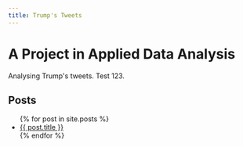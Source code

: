 ```yaml
---
title: Trump's Tweets
---
```


# A Project in Applied Data Analysis

Analysing Trump's tweets. Test 123.

## Posts

<ul>
  {% for post in site.posts %}
    <li>
      <a href="{{ post.url }}">{{ post.title }}</a>
    </li>
  {% endfor %}
</ul>
